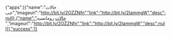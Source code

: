

{"apps":[{"name":"حالات حب","imageurl":"http://bit.ly/2OZZNfn","link":"http://bit.ly/2IammgW","desc":null},{"name":"حالات رومانسية ","imageurl":"http://bit.ly/2OZZNfn","link":"http://bit.ly/2IammgW","desc":null}],"success":1}
